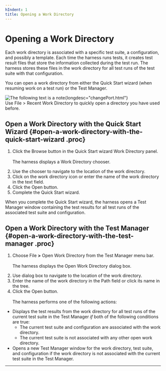 ```yaml
---
hIndent: 1
title: Opening a Work Directory
---
```


# Opening a Work Directory

Each work directory is associated with a specific test suite, a configuration, and possibly a
template. Each time the harness runs tests, it creates test result files that store the information
collected during the test run. The harness stores these files in the work directory for all test
runs of the test suite with that configuration.

You can open a work directory from either the Quick Start wizard (when resuming work on a test run)
or the Test Manager.

![The following text is a note](../../images/hg_note.gif){longdesc="changePort.html"}\
Use File \> Recent Work Directory to quickly open a directory you have used before.

## Open a Work Directory with the Quick Start Wizard {#open-a-work-directory-with-the-quick-start-wizard .proc}

1.  Click the Browse button in the Quick Start wizard Work Directory panel.\
    \
    The harness displays a Work Directory chooser.

<!-- -->

2.  Use the chooser to navigate to the location of the work directory.
3.  Click on the work directory icon or enter the name of the work directory in the text field.
4.  Click the Open button.
5.  Complete the Quick Start wizard.

When you complete the Quick Start wizard, the harness opens a Test Manager window containing the
test results for all test runs of the associated test suite and configuration.

## Open a Work Directory with the Test Manager {#open-a-work-directory-with-the-test-manager .proc}

1.  Choose File **\>** Open Work Directory from the Test Manager menu bar.\
    \
    The harness displays the Open Work Directory dialog box.

<!-- -->

2.  Use dialog box to navigate to the location of the work directory.
3.  Enter the name of the work directory in the Path field or click its name in the tree.
4.  Click the Open button.\
    \
    The harness performs one of the following actions:

-   Displays the test results from the work directory for all test runs of the current test suite in
    the Test Manager *if* both of the following conditions are true:
    -   The current test suite and configuration are associated with the work directory.
    -   The current test suite is not associated with any other open work directory.
-   Opens a new Test Manager window for the work directory, test suite, and configuration if the
    work directory is not associated with the current test suite in the Test Manager.

----------------------------------------------------------------------------------------------------



